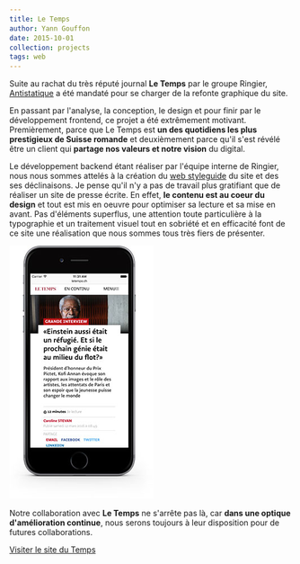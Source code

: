 ```yaml
---
title: Le Temps
author: Yann Gouffon
date: 2015-10-01
collection: projects
tags: web
---
```


Suite au rachat du très réputé journal **Le Temps** par le groupe Ringier, [Antistatique](http://antistatique.net/fr/nous/travaillons/avec/le-temps) a été mandaté pour se charger de la refonte graphique du site. 

En passant par l'analyse, la conception, le design et pour finir par le développement frontend, ce projet a été extrêmement motivant. Premièrement, parce que Le Temps est **un des quotidiens les plus prestigieux de Suisse romande** et deuxièmement parce qu'il s'est révélé être un client qui **partage nos valeurs et notre vision** du digital.

Le développement backend étant réaliser par l'équipe interne de Ringier, nous nous sommes attelés à la création du [web styleguide](http://labsletemps.github.io/letemps) du site et des ses déclinaisons. Je pense qu'il n'y a pas de travail plus gratifiant que de réaliser un site de presse écrite. En effet, **le contenu est au coeur du design** et tout est mis en oeuvre pour optimiser sa lecture et sa mise en avant. Pas d'éléments superflus, une attention toute particulière à la typographie et un traitement visuel tout en sobriété et en efficacité font de ce site une réalisation que nous sommes tous très fiers de présenter.

[![Il y a eu un gros travail d'optimisation mobile.](/img/small/letemps-mobile.jpg)](/img/larges/letemps-mobile.jpg)

Notre collaboration avec **Le Temps** ne s'arrête pas là, car **dans une optique d'amélioration continue**, nous serons toujours à leur disposition pour de futures collaborations.

[Visiter le site du Temps](http://www.letemps.ch)
